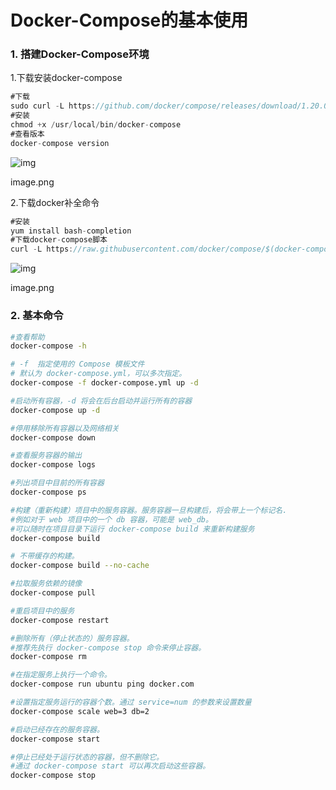 # Docker-Compose的基本使用

### 1. 搭建Docker-Compose环境

1.下载安装docker-compose

```javascript
#下载
sudo curl -L https://github.com/docker/compose/releases/download/1.20.0/docker-compose-`uname -s`-`uname -m` -o /usr/local/bin/docker-compose
#安装
chmod +x /usr/local/bin/docker-compose
#查看版本
docker-compose version
```

![img](https://ask.qcloudimg.com/http-save/4069756/pnxjffqrpg.png?imageView2/2/w/1620)

image.png

2.下载docker补全命令

```javascript
#安装
yum install bash-completion
#下载docker-compose脚本
curl -L https://raw.githubusercontent.com/docker/compose/$(docker-compose version --short)/contrib/completion/bash/docker-compose > /etc/bash_completion.d/docker-compose
```

![img](https://ask.qcloudimg.com/http-save/4069756/0cpuclosfu.png?imageView2/2/w/1620)

image.png



### 2. 基本命令

```bash
#查看帮助
docker-compose -h

# -f  指定使用的 Compose 模板文件
# 默认为 docker-compose.yml，可以多次指定。
docker-compose -f docker-compose.yml up -d 

#启动所有容器，-d 将会在后台启动并运行所有的容器
docker-compose up -d

#停用移除所有容器以及网络相关
docker-compose down

#查看服务容器的输出
docker-compose logs

#列出项目中目前的所有容器
docker-compose ps

#构建（重新构建）项目中的服务容器。服务容器一旦构建后，将会带上一个标记名.
#例如对于 web 项目中的一个 db 容器，可能是 web_db。
#可以随时在项目目录下运行 docker-compose build 来重新构建服务
docker-compose build

# 不带缓存的构建。
docker-compose build --no-cache

#拉取服务依赖的镜像
docker-compose pull

#重启项目中的服务
docker-compose restart

#删除所有（停止状态的）服务容器。
#推荐先执行 docker-compose stop 命令来停止容器。
docker-compose rm 

#在指定服务上执行一个命令。
docker-compose run ubuntu ping docker.com

#设置指定服务运行的容器个数。通过 service=num 的参数来设置数量
docker-compose scale web=3 db=2

#启动已经存在的服务容器。
docker-compose start

#停止已经处于运行状态的容器，但不删除它。
#通过 docker-compose start 可以再次启动这些容器。
docker-compose stop
```